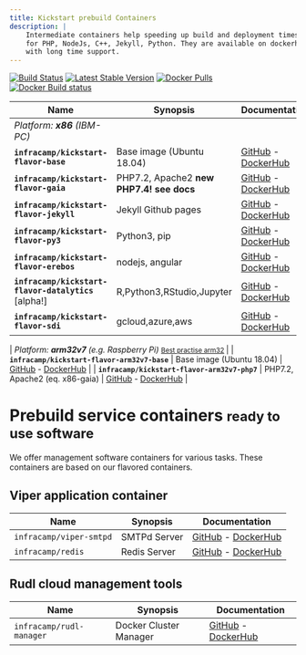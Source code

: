 ```yaml
---
title: Kickstart prebuild Containers
description: |
    Intermediate containers help speeding up build and deployment times. Infracamp provides containers
    for PHP, NodeJs, C++, Jekyll, Python. They are available on dockerhub and build daily, weekly and
    with long time support.
---
```





[![Build Status](https://img.shields.io/endpoint.svg?url=https%3A%2F%2Factions-badge.atrox.dev%2Finfracamp%2Fkickstart-flavor-base%2Fbadge&style=flat)](https://github.com/infracamp/kickstart-flavor-base/actions)
[![Latest Stable Version](https://img.shields.io/github/release/infracamp/kickstart-flavor-base.svg)](https://github.com/infracamp/kickstart-flavor-base/releases)
[![Docker Pulls](https://img.shields.io/docker/pulls/infracamp/kickstart-flavor-base.svg)](https://github.com/infracamp/kickstart-flavor-base)
[![Docker Build status](https://img.shields.io/docker/cloud/build/infracamp/kickstart-flavor-base.svg)](https://cloud.docker.com/repository/docker/infracamp/kickstart-flavor-base/builds)


| Name                                  | Synopsis                  | Documentation                                    |
|---------------------------------------|---------------------------|--------------------------------------------------|
| *Platform: **x86** (IBM-PC)*  |
| **`infracamp/kickstart-flavor-base`**     | Base image (Ubuntu 18.04) | [GitHub](https://github.com/infracamp/kickstart-flavor-base) - [DockerHub](https://hub.docker.com/r/infracamp/kickstart-flavor-base/) |
| **`infracamp/kickstart-flavor-gaia`**     | PHP7.2, Apache2 **new PHP7.4! see docs**          | [GitHub](https://github.com/infracamp/kickstart-flavor-gaia) - [DockerHub](https://hub.docker.com/r/infracamp/kickstart-flavor-gaia/) |
| **`infracamp/kickstart-flavor-jekyll`**   | Jekyll Github pages       | [GitHub](https://github.com/infracamp/kickstart-flavor-jekyll) - [DockerHub](https://hub.docker.com/r/infracamp/kickstart-flavor-jekyll/) |
| **`infracamp/kickstart-flavor-py3`**      | Python3, pip              | [GitHub](https://github.com/infracamp/kickstart-flavor-py3) - [DockerHub](https://hub.docker.com/r/infracamp/kickstart-flavor-py3/) |
| **`infracamp/kickstart-flavor-erebos`**   | nodejs, angular           | [GitHub](https://github.com/infracamp/kickstart-flavor-erebos) - [DockerHub](https://hub.docker.com/r/infracamp/kickstart-flavor-erebos/) |
| **`infracamp/kickstart-flavor-datalytics`** [alpha!]  | R,Python3,RStudio,Jupyter | [GitHub](https://github.com/infracamp/kickstart-flavor-datalytics) - [DockerHub](https://hub.docker.com/r/infracamp/kickstart-flavor-datalytics/) |
| **`infracamp/kickstart-flavor-sdi`**      | gcloud,azure,aws | [GitHub](https://github.com/infracamp/kickstart-flavor-sdi) - [DockerHub](https://hub.docker.com/r/infracamp/kickstart-flavor-sdi/) |

| *Platform: **arm32v7** (e.g. Raspberry Pi)*  <small>[Best practise arm32](arm32-tipps)  </small>    |
| **`infracamp/kickstart-flavor-arm32v7-base`**     | Base image (Ubuntu 18.04) | [GitHub](https://github.com/infracamp/kickstart-flavor-arm32v7-base) - [DockerHub](https://hub.docker.com/r/infracamp/kickstart-flavor-arm32v7-base/) |
| **`infracamp/kickstart-flavor-arm32v7-php7`**     | PHP7.2, Apache2 (eq. x86-gaia) | [GitHub](https://github.com/infracamp/kickstart-flavor-arm32v7-php7) - [DockerHub](https://hub.docker.com/r/infracamp/kickstart-flavor-arm32v7-php7/) |


# Prebuild service containers <small>ready to use software</small>

We offer management software containers for various tasks. These containers
are based on our flavored containers.

## Viper application container

| Name                                  | Synopsis                  | Documentation                                    |
|---------------------------------------|---------------------------|--------------------------------------------------|
| `infracamp/viper-smtpd`               | SMTPd Server              | [GitHub](https://github.com/infracamp/viper-smtpd) - [DockerHub](https://hub.docker.com/r/infracamp/viper-smtpd/) |
| `infracamp/redis`                     | Redis Server              | [GitHub](https://github.com/infracamp/redis) - [DockerHub](https://hub.docker.com/r/infracamp/redis/) |

## Rudl cloud management tools

| Name                                  | Synopsis                  | Documentation                                    |
|---------------------------------------|---------------------------|--------------------------------------------------|
| `infracamp/rudl-manager`              | Docker Cluster Manager    | [GitHub](https://github.com/infracamp/rudl-manager) - [DockerHub](https://hub.docker.com/r/infracamp/rudl-manager/) |



